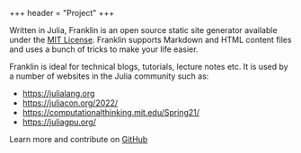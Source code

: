 +++
header = "Project"
+++

Written in Julia, Franklin is an open source static site generator available under the
[MIT License](https://en.wikipedia.org/wiki/MIT_License).
Franklin supports Markdown and HTML content files and uses a bunch of tricks to make
your life easier.

Franklin is ideal for technical blogs, tutorials, lecture notes etc. It is used
by a number of websites in the Julia community such as:

* <https://julialang.org>
* <https://juliacon.org/2022/>
* <https://computationalthinking.mit.edu/Spring21/>
* <https://juliagpu.org/>

Learn more and contribute on [GitHub](https://github.com/tlienart/Franklin.jl)

